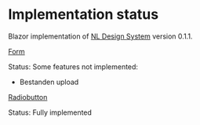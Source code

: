 # Implementation status
Blazor implementation of [NL Design System](https://nl-design-system.gitlab.io/nl-design-system/index.html) version 0.1.1. 

[Form](https://nl-design-system.gitlab.io/nl-design-system/componenten/form/index.html)

Status: Some features not implemented:
- Bestanden upload

[Radiobutton](https://nl-design-system.gitlab.io/nl-design-system/componenten/radio/index.html)

Status: Fully implemented